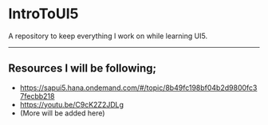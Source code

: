 # IntroToUI5
A repository to keep everything I work on while learning UI5.

---

## Resources I will be following;
- https://sapui5.hana.ondemand.com/#/topic/8b49fc198bf04b2d9800fc37fecbb218
- https://youtu.be/C9cK2Z2JDLg
- (More will be added here)


